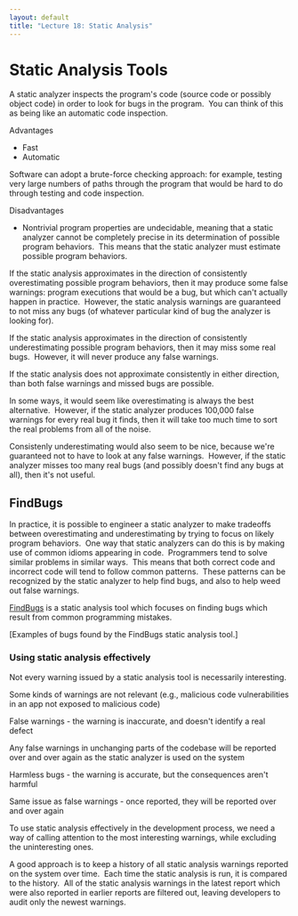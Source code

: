 ```yaml
---
layout: default
title: "Lecture 18: Static Analysis"
---
```


# Static Analysis Tools

A static analyzer inspects the program's code (source code or possibly object code) in order to look for bugs in the program.  You can think of this as being like an automatic code inspection.

Advantages

-  Fast
-  Automatic

Software can adopt a brute-force checking approach: for example, testing very large numbers of paths through the program that would be hard to do through testing and code inspection.

Disadvantages

-  Nontrivial program properties are undecidable, meaning that a static analyzer cannot be completely precise in its determination of possible program behaviors.  This means that the static analyzer must estimate possible program behaviors.

If the static analysis approximates in the direction of consistently overestimating possible program behaviors, then it may produce some false warnings: program executions that would be a bug, but which can't actually happen in practice.  However, the static analysis warnings are guaranteed to not miss any bugs (of whatever particular kind of bug the analyzer is looking for).

If the static analysis approximates in the direction of consistently underestimating possible program behaviors, then it may miss some real bugs.  However, it will never produce any false warnings.

If the static analysis does not approximate consistently in either direction, than both false warnings and missed bugs are possible.

In some ways, it would seem like overestimating is always the best alternative.  However, if the static analyzer produces 100,000 false warnings for every real bug it finds, then it will take too much time to sort the real problems from all of the noise.

Consistenly underestimating would also seem to be nice, because we're guaranteed not to have to look at any false warnings.  However, if the static analyzer misses too many real bugs (and possibly doesn't find any bugs at all), then it's not useful.

FindBugs
--------

In practice, it is possible to engineer a static analyzer to make tradeoffs between overestimating and underestimating by trying to focus on likely program behaviors.  One way that static analyzers can do this is by making use of common idioms appearing in code.  Programmers tend to solve similar problems in similar ways.  This means that both correct code and incorrect code will tend to follow common patterns.  These patterns can be recognized by the static analyzer to help find bugs, and also to help weed out false warnings.

[FindBugs](http://findbugs.sourceforge.net/) is a static analysis tool which focuses on finding bugs which result from common programming mistakes.

[Examples of bugs found by the FindBugs static analysis tool.]

### Using static analysis effectively

Not every warning issued by a static analysis tool is necessarily interesting.

Some kinds of warnings are not relevant (e.g., malicious code vulnerabilities in an app not exposed to malicious code)

False warnings - the warning is inaccurate, and doesn't identify a real defect

Any false warnings in unchanging parts of the codebase will be reported over and over again as the static analyzer is used on the system

Harmless bugs - the warning is accurate, but the consequences aren't harmful

Same issue as false warnings - once reported, they will be reported over and over again

To use static analysis effectively in the development process, we need a way of calling attention to the most interesting warnings, while excluding the uninteresting ones.

A good approach is to keep a history of all static analysis warnings reported on the system over time.  Each time the static analysis is run, it is compared to the history.  All of the static analysis warnings in the latest report which were also reported in earlier reports are filtered out, leaving developers to audit only the newest warnings.
